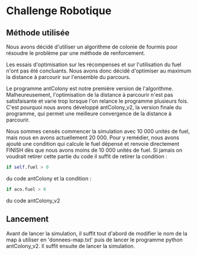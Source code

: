 # Challenge Robotique

## Méthode utilisée

Nous avons décidé d'utiliser un algorithme de colonie de fourmis pour résoudre le problème par une méthode de renforcement.

Les essais d'optimisation sur les récompenses et sur l'utilisation du fuel n'ont pas été concluants. Nous avons donc décidé d'optimiser au maximum la distance à parcourir sur l'ensemble du parcours.

Le programme antColony est notre première version de l'algorithme. Malheureusement, l'optimisation de la distance à parcourir n'est pas satisfaisante et varie trop lorsque l'on relance le programme plusieurs fois.
C'est pourquoi nous avons développé antColony_v2, la version finale du programme, qui permet une meilleure convergence de la distance à parcourir.

Nous sommes censés commencer la simulation avec 10 000 unités de fuel, mais nous en avons actuellement 20 000.
Pour y remédier, nous avons ajouté une condition qui calcule le fuel dépensé et renvoie directement FINISH dès que nous avons moins de 10 000 unités de fuel.
Si jamais on voudrait retirer cette partie du code il suffit de retirer la condition :

```py
if self.fuel > 0
```
du code antColony et la condition :

```py
if aco.fuel > 0
```
du code antColony_v2

## Lancement

Avant de lancer la simulation, il suffit tout d'abord de modifier le nom de la map à utiliser en 'donnees-map.txt' puis de lancer le programme python antColony_v2. Il suffit ensuite de lancer la simulation.
